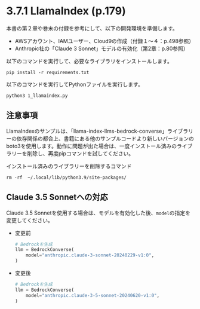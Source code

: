 # 3.7.1 LlamaIndex (p.179)

本書の第２章や巻末の付録を参考にして、以下の開発環境を準備します。

- AWSアカウント、IAMユーザー、Cloud9の作成（付録１～４：p.498参照）
- Anthropic社の「Claude 3 Sonnet」モデルの有効化（第2章：p.80参照）

以下のコマンドを実行して、必要なライブラリをインストールします。

```shell
pip install -r requirements.txt
```

以下のコマンドを実行してPythonファイルを実行します。

```shell
python3 1_llamaindex.py
```

## 注意事項

LlamaIndexのサンプルは、「llama-index-llms-bedrock-converse」ライブラリーの依存関係の都合上、書籍にある他のサンプルコードより新しいバージョンのboto3を使用します。動作に問題が出た場合は、一度インストール済みのライブラリーを削除し、再度pipコマンドを試してください。

インストール済みのライブラリーを削除するコマンド

```shell
rm -rf  ~/.local/lib/python3.9/site-packages/
```

## Claude 3.5 Sonnetへの対応

Claude 3.5 Sonnetを使用する場合は、モデルを有効化した後、`model`の指定を変更してください。

* 変更前

    ```python
    # Bedrockを生成
    llm = BedrockConverse(
        model="anthropic.claude-3-sonnet-20240229-v1:0",
    )
    ```

* 変更後
    
    ```python
    # Bedrockを生成
    llm = BedrockConverse(
        model="anthropic.claude-3-5-sonnet-20240620-v1:0",
    )
    ```
